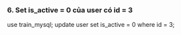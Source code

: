 ### 6. Set is_active = 0 của user có id = 3
use train_mysql;
update user
set is_active = 0
where id = 3;
